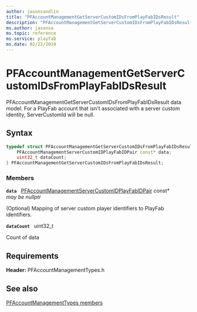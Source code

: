 ```yaml
---
author: jasonsandlin
title: "PFAccountManagementGetServerCustomIDsFromPlayFabIDsResult"
description: "PFAccountManagementGetServerCustomIDsFromPlayFabIDsResult data model. For a PlayFab account that isn't associated with a server custom identity, ServerCustomId will be null."
ms.author: jasonsa
ms.topic: reference
ms.service: playfab
ms.date: 02/22/2024
---
```


# PFAccountManagementGetServerCustomIDsFromPlayFabIDsResult  

PFAccountManagementGetServerCustomIDsFromPlayFabIDsResult data model. For a PlayFab account that isn't associated with a server custom identity, ServerCustomId will be null.  

## Syntax  
  
```cpp
typedef struct PFAccountManagementGetServerCustomIDsFromPlayFabIDsResult {  
    PFAccountManagementServerCustomIDPlayFabIDPair const* data;  
    uint32_t dataCount;  
} PFAccountManagementGetServerCustomIDsFromPlayFabIDsResult;  
```
  
### Members  
  
**`data`** &nbsp; [PFAccountManagementServerCustomIDPlayFabIDPair](pfaccountmanagementservercustomidplayfabidpair.md) const*  
*may be nullptr*  
  
(Optional) Mapping of server custom player identifiers to PlayFab identifiers.
  
**`dataCount`** &nbsp; uint32_t  
  
Count of data
  
  
## Requirements  
  
**Header:** PFAccountManagementTypes.h
  
## See also  
[PFAccountManagementTypes members](../pfaccountmanagementtypes_members.md)  

  
  
